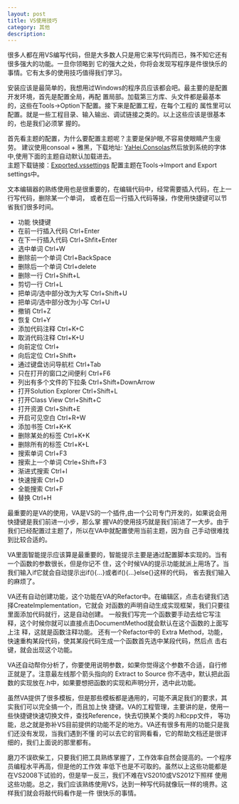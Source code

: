 ```yaml
---
layout: post
title: VS使用技巧
category: 其他 
description: 
---
```


很多人都在用VS编写代码，但是大多数人只是用它来写代码而已，殊不知它还有很多强大的功能。一旦你领略到
它的强大之处，你将会发现写程序是件很快乐的事情。它有太多的使用技巧值得我们学习。

安装应该是最简单的，我想用过Windows的程序员应该都会吧。最主要的是配置开发环境，首先是配置全局，再配
置局部。加载第三方库、头文件都是最基本的，这些在Tools->Option下配置。接下来是配置工程，在每个工程的
属性里可以配置。就是一些工程目录、输入输出、调试链接之类的。以上这些应该是很基本的，也是我们必须掌
握的。

首先看主题的配置，为什么要配置主题呢？主要是保护眼,不容易使眼睛产生疲劳。
建议使用consoal + 雅黑，下载地址: <a href="https://www.dropbox.com/s/zw21x0i5p62rrrq/Exported-2013-03-15.vssettings">YaHei.Consolas</a>然后放到系统的字体中,使用下面的主题自动默认加载进去。   
主题下载链接：<a href="https://www.dropbox.com/s/zw21x0i5p62rrrq/Exported-2013-03-15.vssettings">Exported.vssettings</a>
配置主题在Tools->Import and Export settings中。

文本编辑器的熟练使用也是很重要的，在编辑代码中，经常需要插入代码，在上一行写代码，删除某一个单词，
或者在后一行插入代码等操，作使用快捷键可以节省我们很多时间。

- 功能                                快捷键
- 在前一行插入代码    	            Ctrl+Enter
- 在下一行插入代码	                Ctrl+Shfit+Enter
- 选中单词	                        Ctrl+W	
- 删除前一个单词	                    Ctrl+BackSpace
- 删除后一个单词	                    Ctrl+delete
- 删除一行	                        Ctrl+Shift+L
- 剪切一行	                        Ctrl+L
- 把单词/选中部分改为大写             Ctrl+Shift+U
- 把单词/选中部分改为小写             Ctrl+U
- 撤销	                            Ctrl+Z
- 恢复	                            Ctrl+Y
- 添加代码注释	                    Ctrl+K+C
- 取消代码注释	                    Ctrl+K+U
- 向前定位	                        Ctrl+
- 向后定位	                        Ctrl+Shift+
- 通过键盘访问导航栏	                Ctrl+Tab
- 只在打开的窗口之间便利	            Ctrl+F6
- 列出有多个文件的下拉条	            Ctrl+Shift+DownArrow
- 打开Solution Explorer	            Ctrl+Shift+L
- 打开Class View	                    Ctrl+Shift+C
- 打开资源	                        Ctrl+Shift+E
- 开启可见空白	                    Ctrl+R+W
- 添加书签	                        Ctrl+K+K
- 删除某处的标签	                    Ctrl+K+K
- 删除所有的标签	                    Ctrl+K+L
- 搜索单词	                        Ctrl+F3
- 搜索上一个单词	                    Ctrle+Shift+F3
- 渐进式搜索	                        Ctrl+I
- 快速搜索	                        Ctrl+D
- 全能搜索	                        Ctrl+F
- 替换	                            Ctrl+H   

最重要的是VA的使用，VA是VS的一个插件,由一个公司专门开发的，如果说会用快捷键是我们前进一小步，那么掌
握VA的使用技巧就是我们前进了一大步。由于我们已经配置过主题了，所以在VA中就配置使用当前主题，因为自
己手动很难找到比较合适的。

VA里面智能提示应该算是最重要的，智能提示主要是通过配置脚本实现的。当有一个函数的参数很长，但是你记不
住，这个时候VA的提示功能就派上用场了。当我们输入if它就会自动提示出if(){…}或者if(){…}else{}这样的代码，
省去我们输入的麻烦了。

VA还有自动创建功能，这个功能在VA的Refactor中。在编辑区，点击右键我们选择CreateImplementation，它就会
对函数的声明自动生成实现框架，我们只要往里面添加代码就行，这是自动创建。
一般我们写完一个函数要手动去给它写注释，这个时候你就可以直接点击DocumentMethod就会默认在这个函数的上面写上注
释，这就是函数注释功能。
还有一个Refactor中的 Extra Method，功能，快速重构某段代码，使其某段代码生成一个函数首先选中某段代码，然后点
击右键，就会出现这个功能。

VA还自动帮你分析了，你要使用说明参数，如果你觉得这个参数不合适，自行修正就是了。注意最左线那个箭头指向的
Extract to Source 你不选中，默认把此函数的实现放在.h中，如果要想把函数的实现和声明分开，选中此功能。

虽然VA提供了很多模板，但是那些模板都是通用的，可能不满足我们的要求，其实我们可以完全搞一个，而且加上快
捷键。VA的工程管理，主要讲的是，使用一些快捷键快速切换文件，查找Reference，快去切换某个类的.h和cpp文件，
等功能，总之就是弥补VS目前提供的功能不足的地方。VA还有很多有用的功能只是我们还没有发现，当我们遇到不懂
的可以去它的官网看看，它的帮助文档还是很详细的，我们上面说的那里都有。

磨刀不误砍柴工，只要我们把工具熟练掌握了，工作效率自然会提高的。一个程序员编程水平再高，但是他的工作效
率低下也是不可取的。虽然以上这些功能都是在VS2008下试验的，但是举一反三，我们不难在VS2010或VS2012下照样
使用这些功能。总之，我们应该熟练使用VS，达到一种写代码就像玩一样的境界。这样我们就会将敲代码看作是一件
很快乐的事情。
